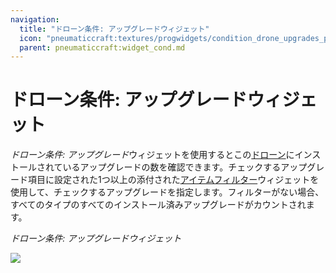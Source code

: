 ```yaml
---
navigation:
  title: "ドローン条件: アップグレードウィジェット"
  icon: "pneumaticcraft:textures/progwidgets/condition_drone_upgrades_piece.png"
  parent: pneumaticcraft:widget_cond.md
---
```


# ドローン条件: アップグレードウィジェット

*ドローン条件: アップグレード*ウィジェットを使用するとこの[ドローン](../drone.md)にインストールされているアップグレードの数を確認できます。チェックするアップグレード項目に設定された1つ以上の添付された[アイテムフィルター](./item_filter.md)ウィジェットを使用して、チェックするアップグレードを指定します。フィルターがない場合、すべてのタイプのすべてのインストール済みアップグレードがカウントされます。

*ドローン条件: アップグレードウィジェット*

![](condition_drone_upgrades_piece.png)

